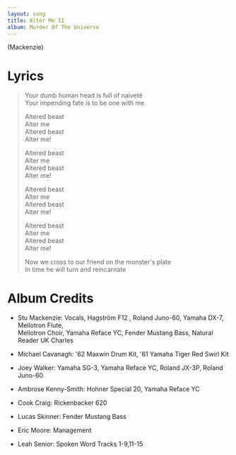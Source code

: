 ```yaml
---
layout: song
title: Alter Me II
album: Murder Of The Universe
---
```


(Mackenzie)

# Lyrics

> Your dumb human head is full of naiveté  
> Your impending fate is to be one with me  
>   
> Altered beast  
> Alter me  
> Altered beast  
> Alter me!  
>  
> Altered beast  
> Alter me  
> Altered beast  
> Alter me!  
>  
> Altered beast  
> Alter me  
> Altered beast  
> Alter me!  
>  
> Altered beast  
> Alter me  
> Altered beast  
> Alter me!  
>  
> Now we cross to our friend on the monster's plate  
> In time he will turn and reincarnate  

# Album Credits

* Stu Mackenzie: Vocals, Hagström F12 , Roland Juno-60, Yamaha DX-7, Mellotron Flute,  
Mellotron Choir, Yamaha Reface YC, Fender Mustang Bass, Natural Reader UK Charles
* Michael Cavanagh: '62 Maxwin Drum Kit, '61 Yamaha Tiger Red Swirl Kit
* Joey Walker: Yamaha SG-3, Yamaha Reface YC, Roland JX-3P, Roland Juno-60
* Ambrose Kenny-Smith: Hohner Special 20, Yamaha Reface YC
* Cook Craig: Rickenbacker 620
* Lucas Skinner: Fender Mustang Bass
* Eric Moore: Management

* Leah Senior: Spoken Word Tracks 1-9,11-15
